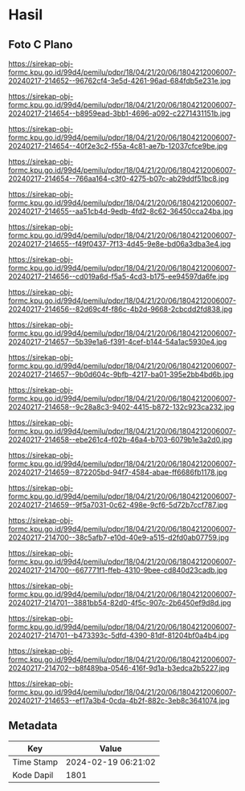 # Hasil

## Foto C Plano

https://sirekap-obj-formc.kpu.go.id/99d4/pemilu/pdpr/18/04/21/20/06/1804212006007-20240217-214652--96762cf4-3e5d-4261-96ad-684fdb5e231e.jpg

https://sirekap-obj-formc.kpu.go.id/99d4/pemilu/pdpr/18/04/21/20/06/1804212006007-20240217-214654--b8959ead-3bb1-4696-a092-c2271431151b.jpg

https://sirekap-obj-formc.kpu.go.id/99d4/pemilu/pdpr/18/04/21/20/06/1804212006007-20240217-214654--40f2e3c2-f55a-4c81-ae7b-12037cfce9be.jpg

https://sirekap-obj-formc.kpu.go.id/99d4/pemilu/pdpr/18/04/21/20/06/1804212006007-20240217-214654--766aa164-c3f0-4275-b07c-ab29ddf51bc8.jpg

https://sirekap-obj-formc.kpu.go.id/99d4/pemilu/pdpr/18/04/21/20/06/1804212006007-20240217-214655--aa51cb4d-9edb-4fd2-8c62-36450cca24ba.jpg

https://sirekap-obj-formc.kpu.go.id/99d4/pemilu/pdpr/18/04/21/20/06/1804212006007-20240217-214655--f49f0437-7f13-4d45-9e8e-bd06a3dba3e4.jpg

https://sirekap-obj-formc.kpu.go.id/99d4/pemilu/pdpr/18/04/21/20/06/1804212006007-20240217-214656--cd019a6d-f5a5-4cd3-b175-ee94597da6fe.jpg

https://sirekap-obj-formc.kpu.go.id/99d4/pemilu/pdpr/18/04/21/20/06/1804212006007-20240217-214656--82d69c4f-f86c-4b2d-9668-2cbcdd2fd838.jpg

https://sirekap-obj-formc.kpu.go.id/99d4/pemilu/pdpr/18/04/21/20/06/1804212006007-20240217-214657--5b39e1a6-f391-4cef-b144-54a1ac5930e4.jpg

https://sirekap-obj-formc.kpu.go.id/99d4/pemilu/pdpr/18/04/21/20/06/1804212006007-20240217-214657--9b0d604c-9bfb-4217-ba01-395e2bb4bd6b.jpg

https://sirekap-obj-formc.kpu.go.id/99d4/pemilu/pdpr/18/04/21/20/06/1804212006007-20240217-214658--9c28a8c3-9402-4415-b872-132c923ca232.jpg

https://sirekap-obj-formc.kpu.go.id/99d4/pemilu/pdpr/18/04/21/20/06/1804212006007-20240217-214658--ebe261c4-f02b-46a4-b703-6079b1e3a2d0.jpg

https://sirekap-obj-formc.kpu.go.id/99d4/pemilu/pdpr/18/04/21/20/06/1804212006007-20240217-214659--872205bd-94f7-4584-abae-ff6686fb1178.jpg

https://sirekap-obj-formc.kpu.go.id/99d4/pemilu/pdpr/18/04/21/20/06/1804212006007-20240217-214659--9f5a7031-0c62-498e-9cf6-5d72b7ccf787.jpg

https://sirekap-obj-formc.kpu.go.id/99d4/pemilu/pdpr/18/04/21/20/06/1804212006007-20240217-214700--38c5afb7-e10d-40e9-a515-d2fd0ab07759.jpg

https://sirekap-obj-formc.kpu.go.id/99d4/pemilu/pdpr/18/04/21/20/06/1804212006007-20240217-214700--667771f1-ffeb-4310-9bee-cd840d23cadb.jpg

https://sirekap-obj-formc.kpu.go.id/99d4/pemilu/pdpr/18/04/21/20/06/1804212006007-20240217-214701--3881bb54-82d0-4f5c-907c-2b6450ef9d8d.jpg

https://sirekap-obj-formc.kpu.go.id/99d4/pemilu/pdpr/18/04/21/20/06/1804212006007-20240217-214701--b473393c-5dfd-4390-81df-81204bf0a4b4.jpg

https://sirekap-obj-formc.kpu.go.id/99d4/pemilu/pdpr/18/04/21/20/06/1804212006007-20240217-214702--b8f489ba-0546-416f-9d1a-b3edca2b5227.jpg

https://sirekap-obj-formc.kpu.go.id/99d4/pemilu/pdpr/18/04/21/20/06/1804212006007-20240217-214653--ef17a3b4-0cda-4b2f-882c-3eb8c3641074.jpg


## Metadata

| Key        | Value               |
| ---------- | ------------------- |
| Time Stamp | 2024-02-19 06:21:02 |
| Kode Dapil | 1801                |



